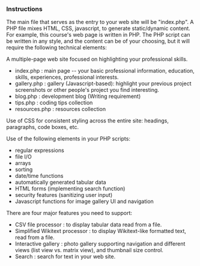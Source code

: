 ### Instructions

The main file that serves as the entry to your web site will be "index.php". A PHP file mixes HTML, CSS, javascript, to generate static/dynamic content. For example, this course's web page is written in PHP. The PHP script can be written in any style, and the content can be of your choosing, but it will require the following technical elements:

  A multiple-page web site focused on highlighting your professional skills.
  
  * index.php : main page -- your basic professional information, education, skills, experiences, professional interests.
  * gallery.php : gallery (Javascript-based): highlight your previous project screenshots or other people's project you find interesting.
  * blog.php : development blog (Writing requirement)
  * tips.php : coding tips collection
  * resources.php : resources collection
  
Use of CSS for consistent styling across the entire site: headings, paragraphs, code boxes, etc.

Use of the following elements in your PHP scripts:
   * regular expressions
   * file I/O
   * arrays
   * sorting
   * date/time functions
   * automatically generated tabular data
   * HTML forms (implementing search function)
   * security features (sanitizing user input)
   * Javascript functions for image gallery UI and navigation
  
There are four major features you need to support:
   * CSV file processor : to display tabular data read from a file.
   * Simplified Wikitext processor : to display Wikitext-like formatted text, read from a file.
   * Interactive gallery : photo gallery supporting navigation and different views (list view vs. matrix view), and thumbnail size control.
   * Search : search for text in your web site.
